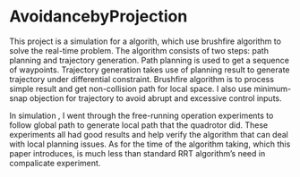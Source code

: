# AvoidancebyProjection

  This project is a simulation for a algorith, which use brushfire algorithm to solve the real-time problem. The algorithm consists of two steps: path planning and trajectory generation. Path planning is used to get a sequence of waypoints. Trajectory generation takes use of planning result to generate trajectory under differential constraint. Brushfire algorithm is to process simple result and get non-collision path for local space. I also use minimum-snap objection for trajectory to avoid abrupt and excessive control inputs.
  
  
  In simulation , I went through the free-running operation experiments to follow global path to generate local path that the quadrotor did. These experiments all had good results and help verify the algorithm that can deal with local planning issues. As for the time of the algorithm taking, which this paper introduces, is much less than standard RRT algorithm’s need in compalicate experiment.
